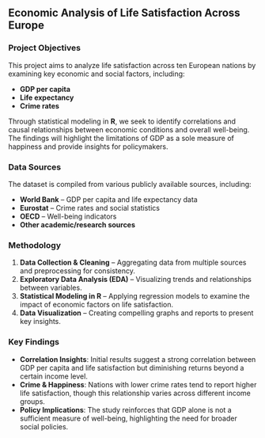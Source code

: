  ## **Economic Analysis of Life Satisfaction Across Europe**  

### **Project Objectives**  
This project aims to analyze life satisfaction across ten European nations by examining key economic and social factors, including:  
- **GDP per capita**  
- **Life expectancy**  
- **Crime rates**  

Through statistical modeling in **R**, we seek to identify correlations and causal relationships between economic conditions and overall well-being. The findings will highlight the limitations of GDP as a sole measure of happiness and provide insights for policymakers.  

### **Data Sources**  
The dataset is compiled from various publicly available sources, including:  
- **World Bank** – GDP per capita and life expectancy data  
- **Eurostat** – Crime rates and social statistics  
- **OECD** – Well-being indicators  
- **Other academic/research sources**  

### **Methodology**  
1. **Data Collection & Cleaning** – Aggregating data from multiple sources and preprocessing for consistency.  
2. **Exploratory Data Analysis (EDA)** – Visualizing trends and relationships between variables.  
3. **Statistical Modeling in R** – Applying regression models to examine the impact of economic factors on life satisfaction.  
4. **Data Visualization** – Creating compelling graphs and reports to present key insights.  

### **Key Findings**  
- **Correlation Insights**: Initial results suggest a strong correlation between GDP per capita and life satisfaction but diminishing returns beyond a certain income level.  
- **Crime & Happiness**: Nations with lower crime rates tend to report higher life satisfaction, though this relationship varies across different income groups.  
- **Policy Implications**: The study reinforces that GDP alone is not a sufficient measure of well-being, highlighting the need for broader social policies.  
